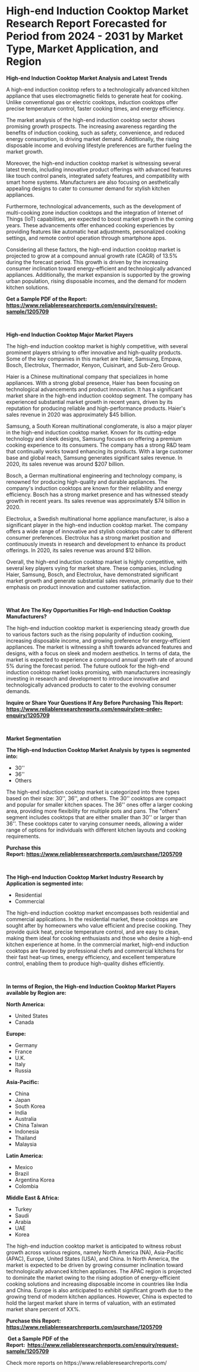 <p><h1>High-end Induction Cooktop Market Research Report Forecasted for Period from 2024 -  2031 by Market Type, Market Application, and Region</h1></p><p><strong>High-end Induction Cooktop Market Analysis and Latest Trends</strong></p>
<p><p>A high-end induction cooktop refers to a technologically advanced kitchen appliance that uses electromagnetic fields to generate heat for cooking. Unlike conventional gas or electric cooktops, induction cooktops offer precise temperature control, faster cooking times, and energy efficiency.</p><p>The market analysis of the high-end induction cooktop sector shows promising growth prospects. The increasing awareness regarding the benefits of induction cooking, such as safety, convenience, and reduced energy consumption, is driving market demand. Additionally, the rising disposable income and evolving lifestyle preferences are further fueling the market growth.</p><p>Moreover, the high-end induction cooktop market is witnessing several latest trends, including innovative product offerings with advanced features like touch control panels, integrated safety features, and compatibility with smart home systems. Manufacturers are also focusing on aesthetically appealing designs to cater to consumer demand for stylish kitchen appliances.</p><p>Furthermore, technological advancements, such as the development of multi-cooking zone induction cooktops and the integration of Internet of Things (IoT) capabilities, are expected to boost market growth in the coming years. These advancements offer enhanced cooking experiences by providing features like automatic heat adjustments, personalized cooking settings, and remote control operation through smartphone apps.</p><p>Considering all these factors, the high-end induction cooktop market is projected to grow at a compound annual growth rate (CAGR) of 13.5% during the forecast period. This growth is driven by the increasing consumer inclination toward energy-efficient and technologically advanced appliances. Additionally, the market expansion is supported by the growing urban population, rising disposable incomes, and the demand for modern kitchen solutions.</p></p>
<p><strong>Get a Sample PDF of the Report:&nbsp; <a href="https://www.reliableresearchreports.com/enquiry/request-sample/1205709">https://www.reliableresearchreports.com/enquiry/request-sample/1205709</a></strong></p>
<p>&nbsp;</p>
<p><strong>High-end Induction Cooktop Major Market Players</strong></p>
<p><p>The high-end induction cooktop market is highly competitive, with several prominent players striving to offer innovative and high-quality products. Some of the key companies in this market are Haier, Samsung, Empava, Bosch, Electrolux, Thermador, Kenyon, Cuisinart, and Sub-Zero Group.</p><p>Haier is a Chinese multinational company that specializes in home appliances. With a strong global presence, Haier has been focusing on technological advancements and product innovation. It has a significant market share in the high-end induction cooktop segment. The company has experienced substantial market growth in recent years, driven by its reputation for producing reliable and high-performance products. Haier's sales revenue in 2020 was approximately $45 billion.</p><p>Samsung, a South Korean multinational conglomerate, is also a major player in the high-end induction cooktop market. Known for its cutting-edge technology and sleek designs, Samsung focuses on offering a premium cooking experience to its consumers. The company has a strong R&D team that continually works toward enhancing its products. With a large customer base and global reach, Samsung generates significant sales revenue. In 2020, its sales revenue was around $207 billion.</p><p>Bosch, a German multinational engineering and technology company, is renowned for producing high-quality and durable appliances. The company's induction cooktops are known for their reliability and energy efficiency. Bosch has a strong market presence and has witnessed steady growth in recent years. Its sales revenue was approximately $74 billion in 2020.</p><p>Electrolux, a Swedish multinational home appliance manufacturer, is also a significant player in the high-end induction cooktop market. The company offers a wide range of innovative and stylish cooktops that cater to different consumer preferences. Electrolux has a strong market position and continuously invests in research and development to enhance its product offerings. In 2020, its sales revenue was around $12 billion.</p><p>Overall, the high-end induction cooktop market is highly competitive, with several key players vying for market share. These companies, including Haier, Samsung, Bosch, and Electrolux, have demonstrated significant market growth and generate substantial sales revenue, primarily due to their emphasis on product innovation and customer satisfaction.</p></p>
<p>&nbsp;</p>
<p><strong>What Are The Key Opportunities For High-end Induction Cooktop Manufacturers?</strong></p>
<p><p>The high-end induction cooktop market is experiencing steady growth due to various factors such as the rising popularity of induction cooking, increasing disposable income, and growing preference for energy-efficient appliances. The market is witnessing a shift towards advanced features and designs, with a focus on sleek and modern aesthetics. In terms of data, the market is expected to experience a compound annual growth rate of around 5% during the forecast period. The future outlook for the high-end induction cooktop market looks promising, with manufacturers increasingly investing in research and development to introduce innovative and technologically advanced products to cater to the evolving consumer demands.</p></p>
<p><strong>Inquire or Share Your Questions If Any Before Purchasing This Report: <a href="https://www.reliableresearchreports.com/enquiry/pre-order-enquiry/1205709">https://www.reliableresearchreports.com/enquiry/pre-order-enquiry/1205709</a></strong></p>
<p>&nbsp;</p>
<p><strong>Market Segmentation</strong></p>
<p><strong>The High-end Induction Cooktop Market Analysis by types is segmented into:</strong></p>
<p><ul><li>30''</li><li>36''</li><li>Others</li></ul></p>
<p><p>The high-end induction cooktop market is categorized into three types based on their size: 30'', 36'', and others. The 30'' cooktops are compact and popular for smaller kitchen spaces. The 36'' ones offer a larger cooking area, providing more flexibility for multiple pots and pans. The "others" segment includes cooktops that are either smaller than 30'' or larger than 36''. These cooktops cater to varying consumer needs, allowing a wider range of options for individuals with different kitchen layouts and cooking requirements.</p></p>
<p><strong>Purchase this Report:&nbsp;<a href="https://www.reliableresearchreports.com/purchase/1205709">https://www.reliableresearchreports.com/purchase/1205709</a></strong></p>
<p>&nbsp;</p>
<p><strong>The High-end Induction Cooktop Market Industry Research by Application is segmented into:</strong></p>
<p><ul><li>Residential</li><li>Commercial</li></ul></p>
<p><p>The high-end induction cooktop market encompasses both residential and commercial applications. In the residential market, these cooktops are sought after by homeowners who value efficient and precise cooking. They provide quick heat, precise temperature control, and are easy to clean, making them ideal for cooking enthusiasts and those who desire a high-end kitchen experience at home. In the commercial market, high-end induction cooktops are favored by professional chefs and commercial kitchens for their fast heat-up times, energy efficiency, and excellent temperature control, enabling them to produce high-quality dishes efficiently.</p></p>
<p>&nbsp;</p>
<p><strong>In terms of Region, the High-end Induction Cooktop Market Players available by Region are:</strong></p>
<p>
    <p> <strong> North America: </strong>
        <ul>
            <li>United States</li>
            <li>Canada</li>
        </ul>
        </p> 
    <p> <strong> Europe: </strong>
        <ul>
            <li>Germany</li>
            <li>France</li>
            <li>U.K.</li>
            <li>Italy</li>
            <li>Russia</li>
        </ul>
        </p> 
    <p> <strong> Asia-Pacific: </strong>
        <ul>
            <li>China</li>
            <li>Japan</li>
            <li>South Korea</li>
            <li>India</li>
            <li>Australia</li>
            <li>China Taiwan</li>
            <li>Indonesia</li>
            <li>Thailand</li>
            <li>Malaysia</li>
        </ul>
        </p> 
    <p> <strong> Latin America: </strong>
        <ul>
            <li>Mexico</li>
            <li>Brazil</li>
            <li>Argentina Korea</li>
            <li>Colombia</li>
        </ul>
        </p> 
    <p> <strong> Middle East & Africa: </strong>
        <ul>
            <li>Turkey</li>
            <li>Saudi</li>
            <li>Arabia</li>
            <li>UAE</li>
            <li>Korea</li>
        </ul>
    </p>
    </p>
<p><p>The high-end induction cooktop market is anticipated to witness robust growth across various regions, namely North America (NA), Asia-Pacific (APAC), Europe, United States (USA), and China. In North America, the market is expected to be driven by growing consumer inclination toward technologically advanced kitchen appliances. The APAC region is projected to dominate the market owing to the rising adoption of energy-efficient cooking solutions and increasing disposable income in countries like India and China. Europe is also anticipated to exhibit significant growth due to the growing trend of modern kitchen appliances. However, China is expected to hold the largest market share in terms of valuation, with an estimated market share percent of XX%.</p></p>
<p><strong>Purchase this Report: <a href="https://www.reliableresearchreports.com/purchase/1205709">https://www.reliableresearchreports.com/purchase/1205709</a></strong></p>
<p>&nbsp;<strong>Get a Sample PDF of the Report:&nbsp;&nbsp;<a href="https://www.reliableresearchreports.com/enquiry/request-sample/1205709">https://www.reliableresearchreports.com/enquiry/request-sample/1205709</a></strong></p>
<p><strong></strong></p>
<p>Check more reports on https://www.reliableresearchreports.com/</p>